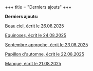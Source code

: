 +++
title = "Derniers ajouts"
+++

**Derniers ajouts:**

[Beau ciel, écrit le 26.08.2025](./seasons/28_vingt_huitieme_saison/beau_ciel)

[Equinoxes, écrit le 24.08.2025](./seasons/28_vingt_huitieme_saison/equinoxes)

[Septembre approche, écrit le 23.08.2025](./seasons/28_vingt_huitieme_saison/septembre_approche)

[Papillon d'automne, écrit le 22.08.2025](./seasons/28_vingt_huitieme_saison/papillon_d_automne)

[Manque, écrit le 21.08.2025](./seasons/28_vingt_huitieme_saison/manque)
